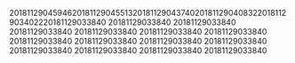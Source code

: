 201811290459462018112904551320181129043740201811290408322018112903402220181129033840
20181129033840
20181129033840
20181129033840
20181129033840
20181129033840
20181129033840
20181129033840
20181129033840
20181129033840
20181129033840
20181129033840
20181129033840
20181129033840
20181129033840
